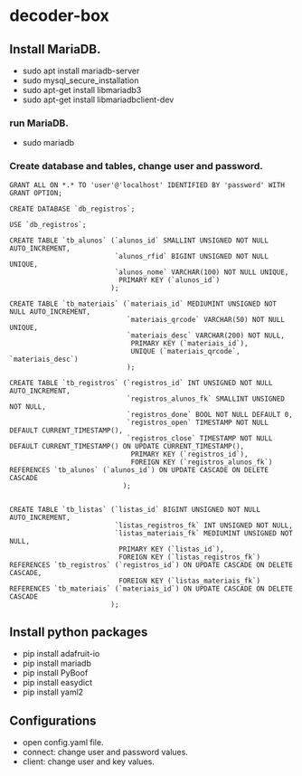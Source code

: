 # decoder-box 

## Install MariaDB.
* sudo apt install mariadb-server
* sudo mysql_secure_installation
* sudo apt-get install libmariadb3
* sudo apt-get install libmariadbclient-dev

### run MariaDB.
* sudo mariadb

### Create database and tables, change user and password.
```
GRANT ALL ON *.* TO 'user'@'localhost' IDENTIFIED BY 'password' WITH GRANT OPTION;

CREATE DATABASE `db_registros`;

USE `db_registros`;

CREATE TABLE `tb_alunos` (`alunos_id` SMALLINT UNSIGNED NOT NULL AUTO_INCREMENT,
                          `alunos_rfid` BIGINT UNSIGNED NOT NULL UNIQUE,
                          `alunos_nome` VARCHAR(100) NOT NULL UNIQUE,
                           PRIMARY KEY (`alunos_id`)
                         );

CREATE TABLE `tb_materiais` (`materiais_id` MEDIUMINT UNSIGNED NOT NULL AUTO_INCREMENT,
                             `materiais_qrcode` VARCHAR(50) NOT NULL UNIQUE,
                             `materiais_desc` VARCHAR(200) NOT NULL,
                              PRIMARY KEY (`materiais_id`),
                              UNIQUE (`materiais_qrcode`, `materiais_desc`)
                             );

CREATE TABLE `tb_registros` (`registros_id` INT UNSIGNED NOT NULL AUTO_INCREMENT,
                             `registros_alunos_fk` SMALLINT UNSIGNED NOT NULL,
                             `registros_done` BOOL NOT NULL DEFAULT 0,
                             `registros_open` TIMESTAMP NOT NULL DEFAULT CURRENT_TIMESTAMP(), 
                             `registros_close` TIMESTAMP NOT NULL DEFAULT CURRENT_TIMESTAMP() ON UPDATE CURRENT_TIMESTAMP(),
                              PRIMARY KEY (`registros_id`),
                              FOREIGN KEY (`registros_alunos_fk`) REFERENCES `tb_alunos` (`alunos_id`) ON UPDATE CASCADE ON DELETE CASCADE
                            );


CREATE TABLE `tb_listas` (`listas_id` BIGINT UNSIGNED NOT NULL AUTO_INCREMENT,
                          `listas_registros_fk` INT UNSIGNED NOT NULL,
                          `listas_materiais_fk` MEDIUMINT UNSIGNED NOT NULL,
                           PRIMARY KEY (`listas_id`),
                           FOREIGN KEY (`listas_registros_fk`) REFERENCES `tb_registros` (`registros_id`) ON UPDATE CASCADE ON DELETE CASCADE,
                           FOREIGN KEY (`listas_materiais_fk`) REFERENCES `tb_materiais` (`materiais_id`) ON UPDATE CASCADE ON DELETE CASCADE
                         );
```

## Install python packages ##
* pip install adafruit-io
* pip install mariadb
* pip install PyBoof
* pip install easydict
* pip install yaml2


## Configurations ##
* open config.yaml file.
* connect: change user and password values.
* client: change user and key values.
